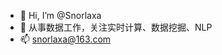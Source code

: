 - :walking: Hi, I’m @Snorlaxa 
- :running: 从事数据工作，关注实时计算、数据挖掘、NLP
- 📫 snorlaxa@163.com

<!---
Snorlaxa/Snorlaxa is a ✨ special ✨ repository because its `README.md` (this file) appears on your GitHub profile.
You can click the Preview link to take a look at your changes.
--->
